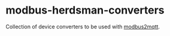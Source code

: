 # modbus-herdsman-converters
Collection of device converters to be used with [modbus2mqtt](https://github.com/Instathings/modbus2mqtt).
